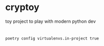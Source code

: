 # cryptoy
toy project to play with modern python dev




#



```
poetry config virtualenvs.in-project true
```